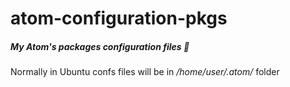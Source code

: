 #  atom-configuration-pkgs
##### My Atom's packages configuration files :flashlight:

Normally in Ubuntu confs files will be in */home/user/.atom/* folder
